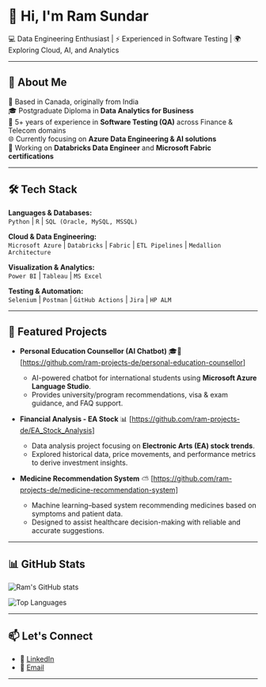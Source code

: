 # 👋 Hi, I'm Ram Sundar  

💻 Data Engineering Enthusiast | ⚡ Experienced in Software Testing | 🌍 Exploring Cloud, AI, and Analytics  

---

## 🚀 About Me  
📍 Based in Canada, originally from India  
🎓 Postgraduate Diploma in **Data Analytics for Business**  
💼 5+ years of experience in **Software Testing (QA)** across Finance & Telecom domains  
🌐 Currently focusing on **Azure Data Engineering & AI solutions**  
📘 Working on **Databricks Data Engineer** and **Microsoft Fabric certifications**  

---

## 🛠️ Tech Stack  

**Languages & Databases:**  
`Python` | `R` | `SQL (Oracle, MySQL, MSSQL)`  

**Cloud & Data Engineering:**  
`Microsoft Azure` | `Databricks` | `Fabric` | `ETL Pipelines` | `Medallion Architecture`  

**Visualization & Analytics:**  
`Power BI` | `Tableau` | `MS Excel`  

**Testing & Automation:**  
`Selenium` | `Postman` | `GitHub Actions` | `Jira` | `HP ALM`  

---

## 📂 Featured Projects  

- **Personal Education Counsellor (AI Chatbot)** 🎓🤖 [https://github.com/ram-projects-de/personal-education-counsellor]  
  - AI-powered chatbot for international students using **Microsoft Azure Language Studio**.  
  - Provides university/program recommendations, visa & exam guidance, and FAQ support.  

- **Financial Analysis - EA Stock** 📊 [https://github.com/ram-projects-de/EA_Stock_Analysis]  
  - Data analysis project focusing on **Electronic Arts (EA) stock trends**.  
  - Explored historical data, price movements, and performance metrics to derive investment insights.  

- **Medicine Recommendation System** ⛅ [https://github.com/ram-projects-de/medicine-recommendation-system]  
  - Machine learning–based system recommending medicines based on symptoms and patient data.  
  - Designed to assist healthcare decision-making with reliable and accurate suggestions.  

---

## 📊 GitHub Stats  

![Ram's GitHub stats](https://github-readme-stats.vercel.app/api?username=ram-projects-de&show_icons=true&theme=radical)  

![Top Languages](https://github-readme-stats.vercel.app/api/top-langs/?username=ram-projects-de&layout=compact&theme=radical)  

---

## 📫 Let's Connect  
- 💼 [LinkedIn](https://www.linkedin.com/in/ram-sundar-t-p-a0712597)  
- 📧 [Email](ram.sundar0016@gmail.com)

---

